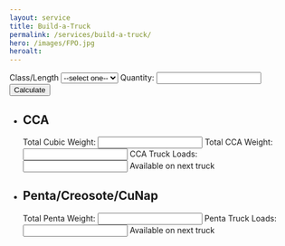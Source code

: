 ```yaml
---
layout: service
title: Build-a-Truck
permalink: /services/build-a-truck/
hero: /images/FPO.jpg
heroalt: 
---
```

<form name="frm" onsubmit="return false;"> 
	<label class="form-block">
		Class/Length
		<select id="classLength" name="classLength" class="selectbox">
			<option  selected="selected" disabled="disabled">--select one--</option>
			<option>1/100</option>
			<option>1/30</option>
			<option>1/35</option>
			<option>1/40</option>
			<option>1/45</option>
			<option>1/50</option>
			<option>1/55</option>
			<option>1/60</option>
			<option>1/65</option>
			<option>1/70</option>
			<option>1/75</option>
			<option>1/80</option>
			<option>1/85</option>
			<option>1/90</option>
			<option>1/95</option>
			<option>2/100</option>
			<option>2/30</option>
			<option>2/35</option>
			<option>2/40</option>
			<option>2/45</option>
			<option>2/50</option>
			<option>2/55</option>
			<option>2/60</option>
			<option>2/65</option>
			<option>2/70</option>
			<option>2/75</option>
			<option>2/80</option>
			<option>2/85</option>
			<option>2/90</option>
			<option>2/95</option>
			<option>3/25</option>
			<option>3/30</option>
			<option>3/35</option>
			<option>3/40</option>
			<option>3/45</option>
			<option>3/50</option>
			<option>3/55</option>
			<option>3/60</option>
			<option>3/65</option>
			<option>3/70</option>
			<option>3/75</option>
			<option>3/80</option>
			<option>3/85</option>
			<option>3/90</option>
			<option>4/25</option>
			<option>4/30</option>
			<option>4/35</option>
			<option>4/40</option>
			<option>4/45</option>
			<option>4/50</option>
			<option>4/55</option>
			<option>4/60</option>
			<option>4/65</option>
			<option>4/70</option>
			<option>5/25</option>
			<option>5/30</option>
			<option>5/35</option>
			<option>5/40</option>
			<option>5/45</option>
			<option>6/25</option>
			<option>6/30</option>
			<option>6/35</option>
			<option>6/40</option>
			<option>7/20</option>
			<option>7/25</option>
			<option>7/30</option>
			<option>7/35</option>
			<option>9/20</option>
			<option>9/25</option>
			<option>9/30</option>
		</select>
	</label>
	<label class="form-block">
		Quantity:
		<input type="number" name="quantity" step="1">
	</label>
	<button class="button" type="button" onclick="calc()">Calculate</button>
	<ul class="columns two-columns">
		<li>
			<h2>CCA</h2>
			<label class="form-block">
				Total Cubic Weight:
				<input type="text" readonly="1" name="cubic">
			</label>
			<label class="form-block">
				Total CCA Weight:
				<input type="text" readonly="1" name="CCA">
			</label>
			<label class="form-block">
				CCA Truck Loads:
				<input type="text" readonly="1" name="CCATruck">
			</label>
			Available on next truck <span id="cca_caption"></span>
		</li>
		<li>
			<h2>Penta/Creosote/CuNap</h2>
			<label class="form-block">
				Total Penta Weight:
				<input type="text" readonly="1" name="Penta">
			</label>
			<label class="form-block">
				Penta Truck Loads:
				<input type="text" readonly="1" name="PentaTruck">
			</label>
			Available on next truck <span id="penta_caption"></span>
		</li>
	</ul>
</form>
<!-- 
  <script> 
    var list_box = document.frm.classLength;

    newOption = new Option("--select one--");
    newIndex = list_box.length;
    list_box.options[newIndex] = newOption;

    for(i=1; i<pole_array.length; i++)
    {
       newOption = new Option(pole_array[i][0]);
       newIndex = list_box.length;
       list_box.options[newIndex] = newOption;
    }
  </script> -->